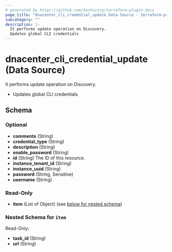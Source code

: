 ```yaml
---
# generated by https://github.com/hashicorp/terraform-plugin-docs
page_title: "dnacenter_cli_credential_update Data Source - terraform-provider-dnacenter"
subcategory: ""
description: |-
  It performs update operation on Discovery.
  Updates global CLI credentials
---
```


# dnacenter_cli_credential_update (Data Source)

It performs update operation on Discovery.

- Updates global CLI credentials



<!-- schema generated by tfplugindocs -->
## Schema

### Optional

- **comments** (String)
- **credential_type** (String)
- **description** (String)
- **enable_password** (String)
- **id** (String) The ID of this resource.
- **instance_tenant_id** (String)
- **instance_uuid** (String)
- **password** (String, Sensitive)
- **username** (String)

### Read-Only

- **item** (List of Object) (see [below for nested schema](#nestedatt--item))

<a id="nestedatt--item"></a>
### Nested Schema for `item`

Read-Only:

- **task_id** (String)
- **url** (String)



